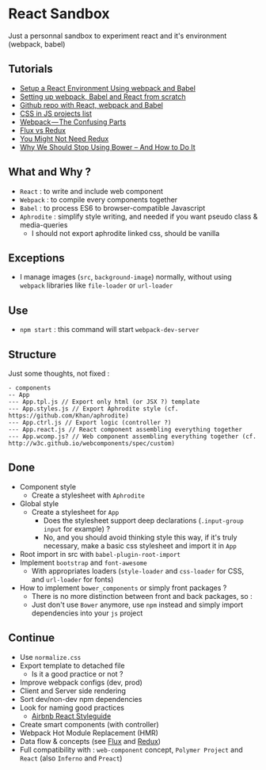 # React Sandbox
Just a personnal sandbox to experiment react and it's environment (webpack, babel)

## Tutorials
* [Setup a React Environment Using webpack and Babel](https://scotch.io/tutorials/setup-a-react-environment-using-webpack-and-babel)
* [Setting up webpack, Babel and React from scratch](https://stanko.github.io/setting-up-webpack-babel-and-react-from-scratch/)
* [Github repo with React, webpack and Babel](https://github.com/alicoding/react-webpack-babel)
* [CSS in JS projects list](https://github.com/MicheleBertoli/css-in-js)
* [Webpack — The Confusing Parts](https://medium.com/@rajaraodv/webpack-the-confusing-parts-58712f8fcad9)
* [Flux vs Redux](https://blog.andyet.com/2015/08/06/what-the-flux-lets-redux/)
* [You Might Not Need Redux](https://medium.com/@dan_abramov/you-might-not-need-redux-be46360cf367#.iad9glybi)
* [Why We Should Stop Using Bower – And How to Do It](https://gofore.com/stop-using-bower/)

## What and Why ?
* `React` : to write and include web component
* `Webpack` : to compile every components together
* `Babel` : to process ES6 to browser-compatible Javascript
* `Aphrodite` : simplify style writing, and needed if you want pseudo class & media-queries
  * I should not export aphrodite linked css, should be vanilla

## Exceptions
* I manage images (`src`, `background-image`) normally, without using `webpack` libraries like `file-loader` or `url-loader`

## Use
* `npm start` : this command will start `webpack-dev-server`

## Structure
Just some thoughts, not fixed :
```
- components
-- App
--- App.tpl.js // Export only html (or JSX ?) template
--- App.styles.js // Export Aphrodite style (cf. https://github.com/Khan/aphrodite)
--- App.ctrl.js // Export logic (controller ?)
--- App.react.js // React component assembling everything together
--- App.wcomp.js? // Web component assembling everything together (cf. http://w3c.github.io/webcomponents/spec/custom)
```

## Done
* Component style
  * Create a stylesheet with `Aphrodite`
* Global style
  * Create a stylesheet for `App`
    * Does the stylesheet support deep declarations (`.input-group input` for example) ?
    * No, and you should avoid thinking style this way, if it's truly necessary, make a basic css stylesheet and import it in `App`
* Root import in src with `babel-plugin-root-import`
* Implement `bootstrap` and `font-awesome`
  * With appropriates loaders (`style-loader` and `css-loader` for CSS, and `url-loader` for fonts)
* How to implement `bower_components` or simply front packages ?
  * There is no more distinction between front and back packages, so :
  * Just don't use `Bower` anymore, use `npm` instead and simply import dependencies into your `js` project

## Continue
* Use `normalize.css`
* Export template to detached file
  * Is it a good practice or not ?
* Improve webpack configs (dev, prod)
* Client and Server side rendering
* Sort dev/non-dev npm dependencies
* Look for naming good practices
  * [Airbnb React Styleguide](https://github.com/airbnb/javascript/tree/master/react)
* Create smart components (with controller)
* Webpack Hot Module Replacement (HMR)
* Data flow & concepts (see [Flux](https://github.com/facebook/flux/) and [Redux](http://redux.js.org/))
* Full compatibility with : `web-component` concept, `Polymer Project` and `React` (also `Inferno` and `Preact`)
